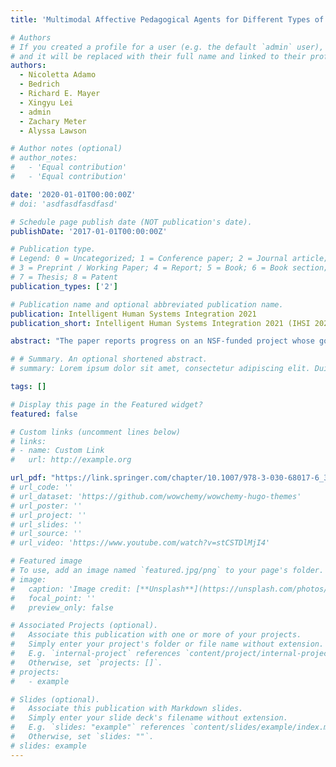 ```yaml
---
title: 'Multimodal Affective Pedagogical Agents for Different Types of Learners'

# Authors
# If you created a profile for a user (e.g. the default `admin` user), write the username (folder name) here
# and it will be replaced with their full name and linked to their profile.
authors:
  - Nicoletta Adamo
  - Bedrich
  - Richard E. Mayer
  - Xingyu Lei
  - admin
  - Zachary Meter
  - Alyssa Lawson

# Author notes (optional)
# author_notes:
#   - 'Equal contribution'
#   - 'Equal contribution'

date: '2020-01-01T00:00:00Z'
# doi: 'asdfasdfasdfasd'

# Schedule page publish date (NOT publication's date).
publishDate: '2017-01-01T00:00:00Z'

# Publication type.
# Legend: 0 = Uncategorized; 1 = Conference paper; 2 = Journal article;
# 3 = Preprint / Working Paper; 4 = Report; 5 = Book; 6 = Book section;
# 7 = Thesis; 8 = Patent
publication_types: ['2']

# Publication name and optional abbreviated publication name.
publication: Intelligent Human Systems Integration 2021 
publication_short: Intelligent Human Systems Integration 2021 (IHSI 2021)

abstract: "The paper reports progress on an NSF-funded project whose goal is to research and develop multimodal affective animated pedagogical agents (APA) for different types of learners. Although the preponderance of research on APA tends to focus on the cognitive aspects of online learning, this project explores the less-studied role of affective features. More specifically, the objectives of the work are to: (1) research and develop novel algorithms for emotion recognition and for life-like emotion representation in embodied agents, which will be integrated in a new system for creating APA to be embedded in digital lessons; and (2) develop an empirically grounded research base that will guide the design of affective APA that are effective for different types of learners. This involves conducting a series of experiments to determine the effects of the agent’s emotional style and emotional intelligence on a diverse population of students. The paper outlines the work conducted so far, e.g., development of a new system (and underlying algorithms) for producing affective APA. It also reports the findings from two preliminary studies."

# # Summary. An optional shortened abstract.
# summary: Lorem ipsum dolor sit amet, consectetur adipiscing elit. Duis posuere tellus ac convallis placerat. Proin tincidunt magna sed ex sollicitudin condimentum.

tags: []

# Display this page in the Featured widget?
featured: false

# Custom links (uncomment lines below)
# links:
# - name: Custom Link
#   url: http://example.org

url_pdf: "https://link.springer.com/chapter/10.1007/978-3-030-68017-6_33"
# url_code: ''
# url_dataset: 'https://github.com/wowchemy/wowchemy-hugo-themes'
# url_poster: ''
# url_project: ''
# url_slides: ''
# url_source: ''
# url_video: 'https://www.youtube.com/watch?v=stCSTDlMjI4'

# Featured image
# To use, add an image named `featured.jpg/png` to your page's folder.
# image:
#   caption: 'Image credit: [**Unsplash**](https://unsplash.com/photos/pLCdAaMFLTE)'
#   focal_point: ''
#   preview_only: false

# Associated Projects (optional).
#   Associate this publication with one or more of your projects.
#   Simply enter your project's folder or file name without extension.
#   E.g. `internal-project` references `content/project/internal-project/index.md`.
#   Otherwise, set `projects: []`.
# projects:
#   - example

# Slides (optional).
#   Associate this publication with Markdown slides.
#   Simply enter your slide deck's filename without extension.
#   E.g. `slides: "example"` references `content/slides/example/index.md`.
#   Otherwise, set `slides: ""`.
# slides: example
---
```


<!-- {{% callout note %}}
Click the _Cite_ button above to demo the feature to enable visitors to import publication metadata into their reference management software.
{{% /callout %}}

{{% callout note %}}
Create your slides in Markdown - click the _Slides_ button to check out the example.
{{% /callout %}}

Supplementary notes can be added here, including [code, math, and images](https://wowchemy.com/docs/writing-markdown-latex/). -->
